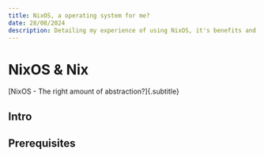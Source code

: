 ```yaml
---
title: NixOS, a operating system for me?
date: 28/08/2024
description: Detailing my experience of using NixOS, it's benefits and drawbacks, and how you can work around it for a great experience.
---
```


# NixOS & Nix

[NixOS - The right amount of abstraction?]{.subtitle}

## Intro

## Prerequisites
